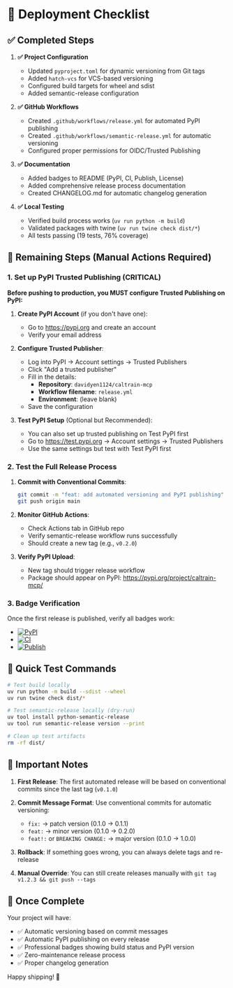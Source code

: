 # 🚀 Deployment Checklist

## ✅ Completed Steps

1. **✅ Project Configuration**

   - Updated `pyproject.toml` for dynamic versioning from Git tags
   - Added `hatch-vcs` for VCS-based versioning
   - Configured build targets for wheel and sdist
   - Added semantic-release configuration

2. **✅ GitHub Workflows**

   - Created `.github/workflows/release.yml` for automated PyPI publishing
   - Created `.github/workflows/semantic-release.yml` for automatic versioning
   - Configured proper permissions for OIDC/Trusted Publishing

3. **✅ Documentation**

   - Added badges to README (PyPI, CI, Publish, License)
   - Added comprehensive release process documentation
   - Created CHANGELOG.md for automatic changelog generation

4. **✅ Local Testing**
   - Verified build process works (`uv run python -m build`)
   - Validated packages with twine (`uv run twine check dist/*`)
   - All tests passing (19 tests, 76% coverage)

## 🔲 Remaining Steps (Manual Actions Required)

### 1. Set up PyPI Trusted Publishing (CRITICAL)

**Before pushing to production, you MUST configure Trusted Publishing on PyPI:**

1. **Create PyPI Account** (if you don't have one):

   - Go to https://pypi.org and create an account
   - Verify your email address

2. **Configure Trusted Publisher**:

   - Log into PyPI → Account settings → Trusted Publishers
   - Click "Add a trusted publisher"
   - Fill in the details:
     - **Repository**: `davidyen1124/caltrain-mcp`
     - **Workflow filename**: `release.yml`
     - **Environment**: (leave blank)
   - Save the configuration

3. **Test PyPI Setup** (Optional but Recommended):
   - You can also set up trusted publishing on Test PyPI first
   - Go to https://test.pypi.org → Account settings → Trusted Publishers
   - Use the same settings but test with Test PyPI first

### 2. Test the Full Release Process

1. **Commit with Conventional Commits**:

   ```bash
   git commit -m "feat: add automated versioning and PyPI publishing"
   git push origin main
   ```

2. **Monitor GitHub Actions**:

   - Check Actions tab in GitHub repo
   - Verify semantic-release workflow runs successfully
   - Should create a new tag (e.g., `v0.2.0`)

3. **Verify PyPI Upload**:
   - New tag should trigger release workflow
   - Package should appear on PyPI: https://pypi.org/project/caltrain-mcp/

### 3. Badge Verification

Once the first release is published, verify all badges work:

- [![PyPI](https://img.shields.io/pypi/v/caltrain-mcp)](https://pypi.org/project/caltrain-mcp/)
- [![CI](https://github.com/davidyen1124/caltrain-mcp/actions/workflows/ci.yml/badge.svg)](https://github.com/davidyen1124/caltrain-mcp/actions/workflows/ci.yml)
- [![Publish](https://github.com/davidyen1124/caltrain-mcp/actions/workflows/release.yml/badge.svg)](https://github.com/davidyen1124/caltrain-mcp/actions/workflows/release.yml)

## 🎯 Quick Test Commands

```bash
# Test build locally
uv run python -m build --sdist --wheel
uv run twine check dist/*

# Test semantic-release locally (dry-run)
uv tool install python-semantic-release
uv tool run semantic-release version --print

# Clean up test artifacts
rm -rf dist/
```

## 🚨 Important Notes

1. **First Release**: The first automated release will be based on conventional commits since the last tag (`v0.1.0`)

2. **Commit Message Format**: Use conventional commits for automatic versioning:

   - `fix:` → patch version (0.1.0 → 0.1.1)
   - `feat:` → minor version (0.1.0 → 0.2.0)
   - `feat!:` or `BREAKING CHANGE:` → major version (0.1.0 → 1.0.0)

3. **Rollback**: If something goes wrong, you can always delete tags and re-release

4. **Manual Override**: You can still create releases manually with `git tag v1.2.3 && git push --tags`

## 🎉 Once Complete

Your project will have:

- ✅ Automatic versioning based on commit messages
- ✅ Automatic PyPI publishing on every release
- ✅ Professional badges showing build status and PyPI version
- ✅ Zero-maintenance release process
- ✅ Proper changelog generation

Happy shipping! 🚀
